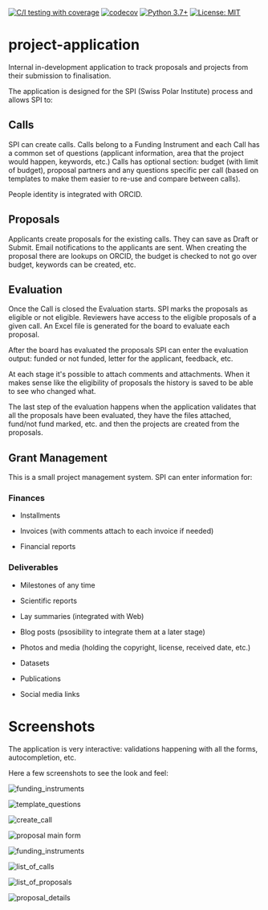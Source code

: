 [![C/I testing with coverage](https://github.com/Swiss-Polar-Institute/project-application/workflows/C/I%20testing%20with%20coverage/badge.svg)](https://github.com/Swiss-Polar-Institute/project-application/actions)
[![codecov](https://codecov.io/gh/Swiss-Polar-Institute/project-application/branch/master/graph/badge.svg)](https://codecov.io/gh/Swiss-Polar-Institute/project-application)
[![Python 3.7+](https://img.shields.io/badge/python-3.7+-blue.svg)](https://www.python.org/downloads/)
[![License: MIT](https://img.shields.io/badge/License-MIT-yellow.svg)](https://opensource.org/licenses/MIT)

# project-application

Internal in-development application to track proposals and projects from their submission to finalisation.

The application is designed for the SPI (Swiss Polar Institute) process and allows SPI to:
## Calls
SPI can create calls. Calls belong to a Funding Instrument and each Call has a common set of questions (applicant information, area that the project would happen, keywords, etc.) Calls has optional section: budget (with limit of budget), proposal partners and any questions specific per call (based on templates to make them easier to re-use and compare between calls).

People identity is integrated with ORCID.

## Proposals
Applicants create proposals for the existing calls. They can save as Draft or Submit. Email notifications to the applicants are sent. When creating the proposal there are lookups on ORCID, the budget is checked to not go over budget, keywords can be created, etc.

## Evaluation
Once the Call is closed the Evaluation starts. SPI marks the proposals as eligible or not eligible. Reviewers have access to the eligible proposals of a given call. An Excel file is generated for the board to evaluate each proposal.

After the board has evaluated the proposals SPI can enter the evaluation output: funded or not funded, letter for the applicant, feedback, etc.

At each stage it's possible to attach comments and attachments. When it makes sense like the eligibility of proposals the history is saved to be able to see who changed what.

The last step of the evaluation happens when the application validates that all the proposals have been evaluated, they have the files attached, fund/not fund marked, etc. and then the projects are created from the proposals.

## Grant Management
This is a small project management system. SPI can enter information for:

### Finances
- Installments

- Invoices (with comments attach to each invoice if needed)

- Financial reports

### Deliverables
- Milestones of any time

- Scientific reports

- Lay summaries (integrated with Web)

- Blog posts (psosibility to integrate them at a later stage)

- Photos and media (holding the copyright, license, received date, etc.)

- Datasets

- Publications

- Social media links

# Screenshots
The application is very interactive: validations happening with all the forms, autocompletion, etc.

Here a few screenshots to see the look and feel:

![funding_instruments](documentation/screenshots/010-funding_instruments.png)

![template_questions](documentation/screenshots/015-template_questions.png)

![create_call](documentation/screenshots/017-create_call.png)

![proposal main form](documentation/screenshots/020-proposal_main_form.png)

![funding_instruments](documentation/screenshots/030-funding_instruments.png)

![list_of_calls](documentation/screenshot/050-list_of_calls.png)

![list_of_proposals](documentation/screenshot/060-list_of_proposals.png)

![proposal_details](documentation/screenshot/070-proposal_detail.png)

